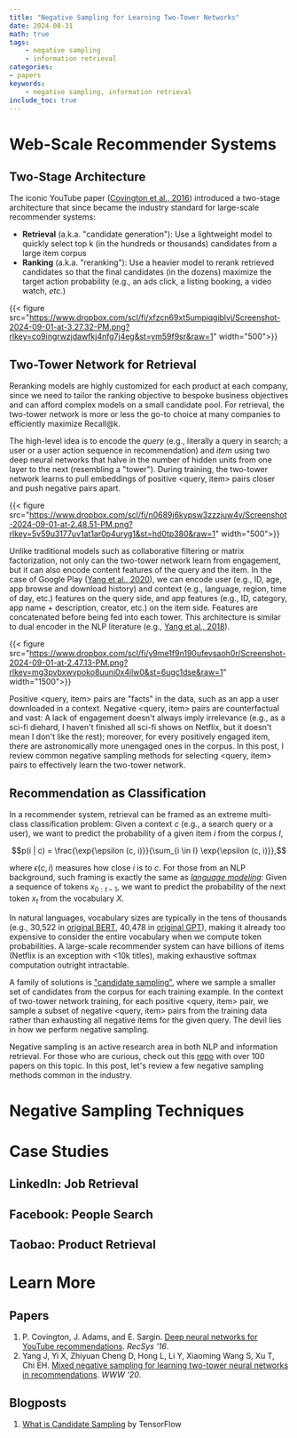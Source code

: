 ```yaml
---
title: "Negative Sampling for Learning Two-Tower Networks"
date: 2024-08-31
math: true
tags:
    - negative sampling
    - information retrieval
categories:
- papers
keywords:
    - negative sampling, information retrieval
include_toc: true
---
```


# Web-Scale Recommender Systems

## Two-Stage Architecture

The iconic YouTube paper ([Covington et al., 2016](https://research.google/pubs/deep-neural-networks-for-youtube-recommendations/)) introduced a two-stage architecture that since became the industry standard for large-scale recommender systems: 

- **Retrieval** (a.k.a. "candidate generation"): Use a lightweight model to quickly select top k (in the hundreds or thousands) candidates from a large item corpus
- **Ranking** (a.k.a. "reranking"): Use a heavier model to rerank retrieved candidates so that the final candidates (in the dozens) maximize the target action probability (e.g., an ads click, a listing booking, a video watch, *etc.*)

{{< figure src="https://www.dropbox.com/scl/fi/xfzcn69xt5umpiqgiblvj/Screenshot-2024-09-01-at-3.27.32-PM.png?rlkey=co9ingrwzjdawfkj4nfg7j4eg&st=ym59f9sr&raw=1" width="500">}}

## Two-Tower Network for Retrieval

Reranking models are highly customized for each product at each company, since we need to tailor the ranking objective to bespoke business objectives and can afford complex models on a small candidate pool. For retrieval, the two-tower network is more or less the go-to choice at many companies to efficiently maximize Recall@k. 

The high-level idea is to encode the *query* (e.g., literally a query in search; a user or a user action sequence in recommendation) and *item* using two deep neural networks that halve in the number of hidden units from one layer to the next (resembling a "tower"). During training, the two-tower network learns to pull embeddings of positive \<query, item\> pairs closer and push negative pairs apart.

{{< figure src="https://www.dropbox.com/scl/fi/n0689j6kypsw3zzzjuw4v/Screenshot-2024-09-01-at-2.48.51-PM.png?rlkey=5v59u3177uv1at1ar0p4uryg1&st=hd0tp380&raw=1" width="500">}}

Unlike traditional models such as collaborative filtering or matrix factorization, not only can the two-tower network learn from engagement, but it can also encode content features of the query and the item. In the case of Google Play ([Yang et al., 2020](https://research.google/pubs/mixed-negative-sampling-for-learning-two-tower-neural-networks-in-recommendations/)), we can encode user (e.g., ID, age, app browse and download history) and context (e.g., language, region, time of day, etc.) features on the query side, and app features (e.g., ID, category, app name + description, creator, etc.) on the item side. Features are concatenated before being fed into each tower. This architecture is similar to dual encoder in the NLP literature (e.g., [Yang et al., 2018](https://aclanthology.org/W18-3022/)).

{{< figure src="https://www.dropbox.com/scl/fi/y9me1f9n190ufevsaoh0r/Screenshot-2024-09-01-at-2.47.13-PM.png?rlkey=mg3pvbxwvpoko8uuni0x4ilw0&st=6ugc1dse&raw=1" width="1500">}}

Positive \<query, item\> pairs are "facts" in the data, such as an app a user downloaded in a context. Negative \<query, item\> pairs are counterfactual and vast: A lack of engagement doesn't always imply irrelevance (e.g., as a sci-fi diehard, I haven't finished all sci-fi shows on Netflix, but it doesn't mean I don't like the rest); moreover, for every positively engaged item, there are astronomically more unengaged ones in the corpus. In this post, I review common negative sampling methods for selecting \<query, item\> pairs to effectively learn the two-tower network.


## Recommendation as Classification

In a recommender system, retrieval can be framed as an extreme multi-class classification problem: Given a context $c$ (e.g., a search query or a user), we want to predict the probability of a given item $i$ from the corpus $I$, 

$$p(i | c) = \frac{\exp{\epsilon (c, i)}}{\sum_{i \in I} \exp{\epsilon (c, i)}},$$

where $\epsilon (c, i)$ measures how close $i$ is to $c$. For those from an NLP background, such framing is exactly the same as *[language modeling](https://paperswithcode.com/task/language-modelling)*: Given a sequence of tokens $x_{0:t - 1}$, we want to predict the probability of the next token $x_t$ from the vocabulary $X$. 

In natural languages, vocabulary sizes are typically in the tens of thousands (e.g., 30,522 in [original BERT](https://arxiv.org/abs/1810.04805), 40,478 in [original GPT](https://s3-us-west-2.amazonaws.com/openai-assets/research-covers/language-unsupervised/language_understanding_paper.pdf)), making it already too expensive to consider the entire vocabulary when we compute token probabilities. A large-scale recommender system can have billions of items (Netflix is an exception with <10k titles), making exhaustive softmax computation outright intractable.

A family of solutions is ["candidate sampling"](https://www.tensorflow.org/extras/candidate_sampling.pdf), where we sample a smaller set of candidates from the corpus for each training example. In the context of two-tower network training, for each positive \<query, item\> pair, we sample a subset of negative \<query, item\> pairs from the training data rather than exhausting all negative items for the given query. The devil lies in how we perform negative sampling. 

Negative sampling is an active research area in both NLP and information retrieval. For those who are curious, check out this [repo](https://github.com/RUCAIBox/Negative-Sampling-Paper) with over 100 papers on this topic. In this post, let's review a few negative sampling methods common in the industry.

# Negative Sampling Techniques

<!-- outline 
1. start with candidate generation (google 2020 paper)

## In-Batch Negative Sampling -->
<!-- how to construct batch: show code -->
<!-- use murphy to explain easy vs. hard -->

<!-- ## Easy Negative Sampling

## Online Hard Negative Sampling

## Mixed Negative Sampling -->


# Case Studies

## LinkedIn: Job Retrieval

## Facebook: People Search

## Taobao: Product Retrieval


# Learn More
## Papers

1. P. Covington, J. Adams, and E. Sargin. [Deep neural networks for YouTube recommendations](https://research.google/pubs/deep-neural-networks-for-youtube-recommendations/). *RecSys '16*.
2. Yang J, Yi X, Zhiyuan Cheng D, Hong L, Li Y, Xiaoming Wang S, Xu T, Chi EH. [Mixed negative sampling for learning two-tower neural networks in recommendations](https://research.google/pubs/mixed-negative-sampling-for-learning-two-tower-neural-networks-in-recommendations/). *WWW '20*.

## Blogposts
1. [What is Candidate Sampling](https://www.tensorflow.org/extras/candidate_sampling.pdf) by TensorFlow